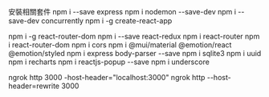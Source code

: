 安裝相關套件
npm i --save express
npm i nodemon --save-dev
npm i --save-dev concurrently
npm i -g create-react-app

npm i -g react-router-dom
npm i --save react-redux
npm i react-router
npm i react-router-dom
npm i cors
npm i @mui/material @emotion/react @emotion/styled
npm i express body-parser --save
npm i sqlite3
npm i uuid
npm i recharts
npm i reactjs-popup --save
npm i underscore


ngrok http 3000 -host-header="localhost:3000"
ngrok http --host-header=rewrite 3000
